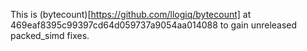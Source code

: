 This is (bytecount)[https://github.com/llogiq/bytecount] at 469eaf8395c99397cd64d059737a9054aa014088
to gain unreleased packed_simd fixes.